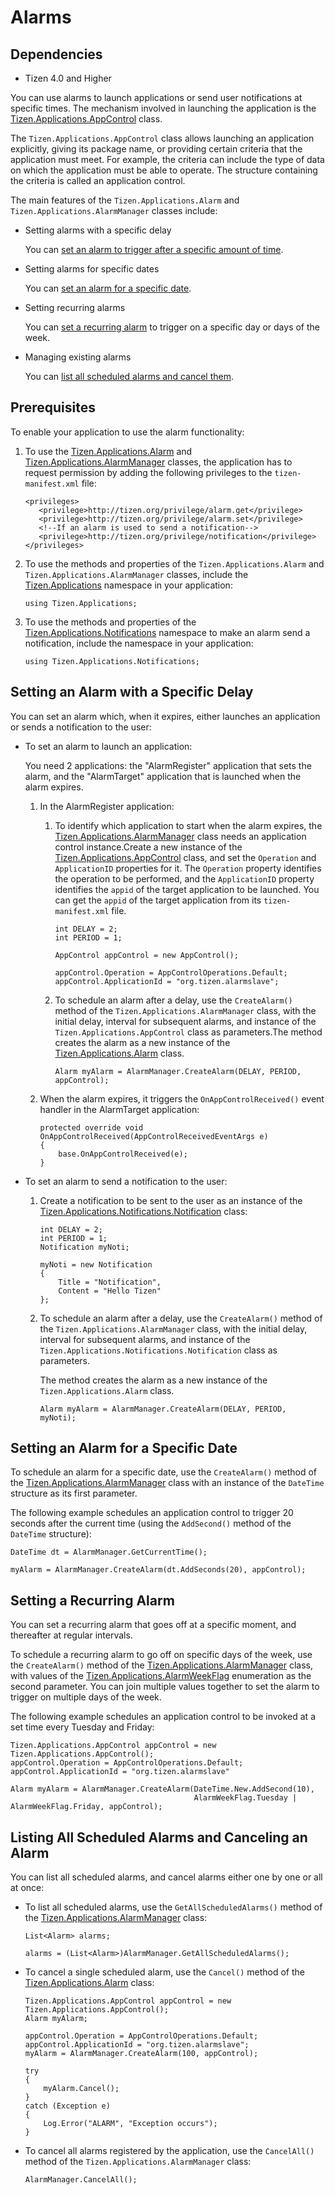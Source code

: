 
Alarms
======

## Dependencies

- Tizen 4.0 and Higher

You can use alarms to launch applications or send user notifications at
specific times. The mechanism involved in launching the application is
the
[Tizen.Applications.AppControl](https://developer.tizen.org/dev-guide/csapi/classTizen_1_1Applications_1_1AppControl.html)
class.

The `Tizen.Applications.AppControl` class allows launching an
application explicitly, giving its package name, or providing certain
criteria that the application must meet. For example, the criteria can
include the type of data on which the application must be able to
operate. The structure containing the criteria is called an application
control.

The main features of the `Tizen.Applications.Alarm` and
`Tizen.Applications.AlarmManager` classes include:

-   Setting alarms with a specific delay

    You can [set an alarm to trigger after a specific amount of
    time](#scenario_1).

- Setting alarms for specific dates

    You can [set an alarm for a specific date](#scenario_2).

- Setting recurring alarms

    You can [set a recurring alarm](#scenario_3) to trigger on a
    specific day or days of the week.

- Managing existing alarms

    You can [list all scheduled alarms and cancel them](#scenario_4).



Prerequisites
-------------

To enable your application to use the alarm functionality:

1.  To use the
    [Tizen.Applications.Alarm](https://developer.tizen.org/dev-guide/csapi/classTizen_1_1Applications_1_1Alarm.html)
    and
    [Tizen.Applications.AlarmManager](https://developer.tizen.org/dev-guide/csapi/classTizen_1_1Applications_1_1AlarmManager.html)
    classes, the application has to request permission by adding the
    following privileges to the `tizen-manifest.xml` file:

    ``` {.prettyprint}
    <privileges>
       <privilege>http://tizen.org/privilege/alarm.get</privilege>
       <privilege>http://tizen.org/privilege/alarm.set</privilege>
       <!--If an alarm is used to send a notification-->
       <privilege>http://tizen.org/privilege/notification</privilege>
    </privileges>
    ```

2. To use the methods and properties of the `Tizen.Applications.Alarm`
    and `Tizen.Applications.AlarmManager` classes, include the
    [Tizen.Applications](https://developer.tizen.org/dev-guide/csapi/namespaceTizen_1_1Applications.html)
    namespace in your application:

    ``` {.prettyprint}
    using Tizen.Applications;
    ```

3. To use the methods and properties of the
    [Tizen.Applications.Notifications](https://developer.tizen.org/dev-guide/csapi/namespaceTizen_1_1Applications_1_1Notifications.html)
    namespace to make an alarm send a notification, include the
    namespace in your application:

    ``` {.prettyprint}
    using Tizen.Applications.Notifications;
    ```



Setting an Alarm with a Specific Delay <a id="scenario_1"></a>
--------------------------------------

You can set an alarm which, when it expires, either launches an
application or sends a notification to the user:

-   To set an alarm to launch an application:

    You need 2 applications: the "AlarmRegister" application that sets
    the alarm, and the "AlarmTarget" application that is launched when
    the alarm expires.

    1.  In the AlarmRegister application:

        1. To identify which application to start when the alarm expires, the [Tizen.Applications.AlarmManager](https://developer.tizen.org/dev-guide/csapi/classTizen_1_1Applications_1_1AlarmManager.html) class needs an application control instance.Create a new instance of the [Tizen.Applications.AppControl](https://developer.tizen.org/dev-guide/csapi/classTizen_1_1Applications_1_1AppControl.html) class, and set the `Operation` and `ApplicationID` properties for it. The `Operation` property identifies the operation to be performed, and the `ApplicationID` property identifies the `appid` of the target application to be launched. You can get the `appid` of the target application from its `tizen-manifest.xml` file.

           ```
           int DELAY = 2;
           int PERIOD = 1;

           AppControl appControl = new AppControl();

           appControl.Operation = AppControlOperations.Default;
           appControl.ApplicationId = "org.tizen.alarmslave";
           ```

        2. To schedule an alarm after a delay, use the `CreateAlarm()` method of the `Tizen.Applications.AlarmManager` class, with the initial delay, interval for subsequent alarms, and instance of the `Tizen.Applications.AppControl` class as parameters.The method creates the alarm as a new instance of the [Tizen.Applications.Alarm](https://developer.tizen.org/dev-guide/csapi/classTizen_1_1Applications_1_1Alarm.html) class.

           ```
           Alarm myAlarm = AlarmManager.CreateAlarm(DELAY, PERIOD, appControl);
           ```

    2. When the alarm expires, it triggers the `OnAppControlReceived()`
        event handler in the AlarmTarget application:

        ``` {.prettyprint}
        protected override void OnAppControlReceived(AppControlReceivedEventArgs e)
        {
            base.OnAppControlReceived(e);
        }
        ```

- To set an alarm to send a notification to the user:
    1.  Create a notification to be sent to the user as an instance of
        the
        [Tizen.Applications.Notifications.Notification](https://developer.tizen.org/dev-guide/csapi/classTizen_1_1Applications_1_1Notifications_1_1Notification.html)
        class:

        ``` {.prettyprint}
        int DELAY = 2;
        int PERIOD = 1;
        Notification myNoti;

        myNoti = new Notification
        {
            Title = "Notification",
            Content = "Hello Tizen"
        };
        ```

    2. To schedule an alarm after a delay, use the `CreateAlarm()`
        method of the `Tizen.Applications.AlarmManager` class, with the
        initial delay, interval for subsequent alarms, and instance of
        the `Tizen.Applications.Notifications.Notification` class
        as parameters.

        The method creates the alarm as a new instance of the
        `Tizen.Applications.Alarm` class.

        ``` {.prettyprint}
        Alarm myAlarm = AlarmManager.CreateAlarm(DELAY, PERIOD, myNoti);
        ```



Setting an Alarm for a Specific Date <a id="scenario_2"></a>
------------------------------------

To schedule an alarm for a specific date, use the `CreateAlarm()` method
of the
[Tizen.Applications.AlarmManager](https://developer.tizen.org/dev-guide/csapi/classTizen_1_1Applications_1_1AlarmManager.html)
class with an instance of the `DateTime` structure as its first
parameter.

The following example schedules an application control to trigger 20
seconds after the current time (using the `AddSecond()` method of the
`DateTime` structure):

``` {.prettyprint}
DateTime dt = AlarmManager.GetCurrentTime();

myAlarm = AlarmManager.CreateAlarm(dt.AddSeconds(20), appControl);
```


Setting a Recurring Alarm <a id="scenario_3"></a>
-------------------------

You can set a recurring alarm that goes off at a specific moment, and
thereafter at regular intervals.

To schedule a recurring alarm to go off on specific days of the week,
use the `CreateAlarm()` method of the
[Tizen.Applications.AlarmManager](https://developer.tizen.org/dev-guide/csapi/classTizen_1_1Applications_1_1AlarmManager.html)
class, with values of the
[Tizen.Applications.AlarmWeekFlag](https://developer.tizen.org/dev-guide/csapi/namespaceTizen_1_1Applications.html#aa5dc08f5b768f40072c0e57db5c11b1d)
enumeration as the second parameter. You can join multiple values
together to set the alarm to trigger on multiple days of the week.

The following example schedules an application control to be invoked at
a set time every Tuesday and Friday:

``` {.prettyprint}
Tizen.Applications.AppControl appControl = new Tizen.Applications.AppControl();
appControl.Operation = AppControlOperations.Default;
appControl.ApplicationId = "org.tizen.alarmslave"

Alarm myAlarm = AlarmManager.CreateAlarm(DateTime.New.AddSecond(10),
                                         AlarmWeekFlag.Tuesday | AlarmWeekFlag.Friday, appControl);
```


Listing All Scheduled Alarms and Canceling an Alarm <a id="scenario_4"></a>
---------------------------------------------------

You can list all scheduled alarms, and cancel alarms either one by one
or all at once:

-   To list all scheduled alarms, use the `GetAllScheduledAlarms()`
    method of the
    [Tizen.Applications.AlarmManager](https://developer.tizen.org/dev-guide/csapi/classTizen_1_1Applications_1_1AlarmManager.html)
    class:

    ``` {.prettyprint}
    List<Alarm> alarms;

    alarms = (List<Alarm>)AlarmManager.GetAllScheduledAlarms();
    ```

- To cancel a single scheduled alarm, use the `Cancel()` method of the
    [Tizen.Applications.Alarm](https://developer.tizen.org/dev-guide/csapi/classTizen_1_1Applications_1_1Alarm.html)
    class:

    ``` {.prettyprint}
    Tizen.Applications.AppControl appControl = new Tizen.Applications.AppControl();
    Alarm myAlarm;

    appControl.Operation = AppControlOperations.Default;
    appControl.ApplicationId = "org.tizen.alarmslave";
    myAlarm = AlarmManager.CreateAlarm(100, appControl);

    try
    {
        myAlarm.Cancel();
    }
    catch (Exception e)
    {
        Log.Error("ALARM", "Exception occurs");
    }
    ```

- To cancel all alarms registered by the application, use the
    `CancelAll()` method of the `Tizen.Applications.AlarmManager` class:

    ``` {.prettyprint}
    AlarmManager.CancelAll();
    ```


